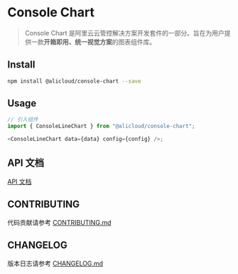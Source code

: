 # Console Chart

> Console Chart 是阿里云云管控解决方案开发套件的一部分。旨在为用户提供一款**开箱即用、统一视觉方案**的图表组件库。

## Install

```bash
npm install @alicloud/console-chart --save
```

## Usage

```js
// 引入组件
import { ConsoleLineChart } from "@alicloud/console-chart";

<ConsoleLineChart data={data} config={config} />;
```

## API 文档

[API 文档](https://www.yuque.com/books/share/7440794a-4a7c-4930-a1e4-f06cdd6d804f)

## CONTRIBUTING

代码贡献请参考 [CONTRIBUTING.md](CONTRIBUTING.md)

## CHANGELOG

版本日志请参考 [CHANGELOG.md](CHANGELOG.md)
